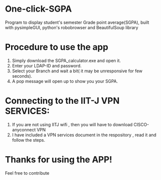 # One-click-SGPA
Program to display student's semester Grade point average(SGPA), built with pysimpleGUI, python's robobrowser and BeautifulSoup library

# Procedure to use the app 
1. Simply download the SGPA_calculator.exe and open it.
2. Enter your LDAP-ID and password.
3. Select your Branch and wait a bit( it may be unresponsive for few seconds).
4. A pop message will open up to show you your SGPA.

# Connecting to the IIT-J VPN SERVICES:
1. If you are not using IITJ wifi , then you will have to download CISCO-anyconnect VPN
2. I have included a VPN services document in the respository , read it and follow the steps.

# Thanks for using the APP!
Feel free to contribute
